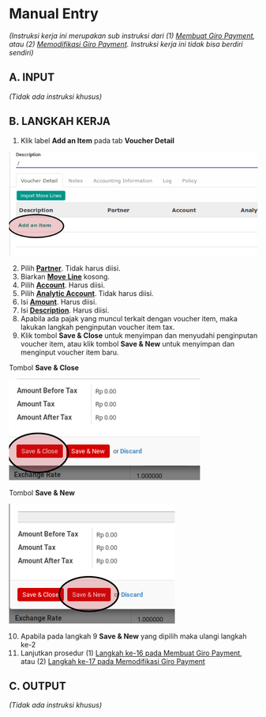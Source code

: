 # Manual Entry

*(Instruksi kerja ini merupakan sub instruksi dari (1) [Membuat Giro Payment](./membuat.md), atau (2) [Memodifikasi Giro Payment](./memodifikasi.md). Instruksi kerja ini tidak bisa berdiri sendiri)*

## A. INPUT

*(Tidak ada instruksi khusus)*

## B. LANGKAH KERJA

1. Klik label **Add an Item** pada tab **Voucher Detail**

![](../../img/giro-payment/tombol-add-item.png)

2. Pilih **[Partner](./penjelasan.md#field-detail-partner)**. Tidak harus diisi.
3. Biarkan **[Move Line](./penjelasan.md#field-move-line)** kosong.
4. Pilih **[Account](./penjelasan.md#field-detail-account)**. Harus diisi.
5. Pilih **[Analytic Account](./penjelasan.md#field-detail-aa)**. Tidak harus diisi.
6. Isi **[Amount](./penjelasan.md#field-detail-amount)**. Harus diisi.
7. Isi **[Description](./penjelasan.md#field-detail-decsription)**. Harus diisi.
8. Apabila ada pajak yang muncul terkait dengan voucher item, maka lakukan langkah
penginputan voucher item tax.
9. Klik tombol **Save & Close** untuk menyimpan dan menyudahi penginputan voucher item, atau
klik tombol **Save & New** untuk menyimpan dan menginput voucher item baru.

Tombol **Save & Close**

![](../../img/giro-payment/tombol-save-close.png)

Tombol **Save & New**

![](../../img/giro-payment/tombol-save-new.png)

10. Apabila pada langkah 9 **Save & New** yang dipilih maka ulangi langkah ke-2
11. Lanjutkan prosedur (1) [Langkah ke-16 pada Membuat Giro Payment](./membuat.md#langkah-16), atau (2) [Langkah ke-17 pada Memodifikasi Giro Payment](./memodifikasi.md#langkah-17)

## C. OUTPUT

*(Tidak ada instruksi khusus)*